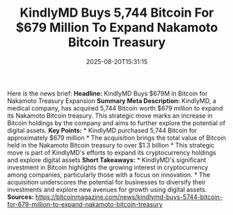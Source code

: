 ﻿---
title: "KindlyMD Buys 5,744 Bitcoin For $679 Million To Expand Nakamoto Bitcoin Treasury"
date: "2025-08-20T15:31:15"
category: "Markets"
summary: ""
slug: "kindlymd buys 5744 bitcoin for 679 million to expand nakamot"
source_urls:
  - "https://bitcoinmagazine.com/news/kindlymd-buys-5744-bitcoin-for-679-million-to-expand-nakamoto-bitcoin-treasury"
seo:
  title: "KindlyMD Buys 5,744 Bitcoin For $679 Million To Expand Nakamoto Bitcoin Treasury | Hash n Hedge"
  description: ""
  keywords: ["news", "markets", "brief"]
---
Here is the news brief:  **Headline:** KindlyMD Buys $679M in Bitcoin for Nakamoto Treasury Expansion  **Summary Meta Description:** KindlyMD, a medical company, has acquired 5,744 Bitcoin worth $679 million to expand its Nakamoto Bitcoin treasury. This strategic move marks an increase in Bitcoin holdings by the company and aims to further explore the potential of digital assets.  **Key Points:**  * KindlyMD purchased 5,744 Bitcoin for approximately $679 million * The acquisition brings the total value of Bitcoin held in the Nakamoto Bitcoin treasury to over $1.3 billion * This strategic move is part of KindlyMD's efforts to expand its cryptocurrency holdings and explore digital assets  **Short Takeaways:**  * KindlyMD's significant investment in Bitcoin highlights the growing interest in cryptocurrency among companies, particularly those with a focus on innovation. * The acquisition underscores the potential for businesses to diversify their investments and explore new avenues for growth using digital assets.  **Sources:**  https://bitcoinmagazine.com/news/kindlymd-buys-5744-bitcoin-for-679-million-to-expand-nakamoto-bitcoin-treasury 
